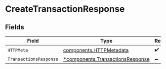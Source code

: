 # CreateTransactionResponse


## Fields

| Field                                                                               | Type                                                                                | Required                                                                            | Description                                                                         |
| ----------------------------------------------------------------------------------- | ----------------------------------------------------------------------------------- | ----------------------------------------------------------------------------------- | ----------------------------------------------------------------------------------- |
| `HTTPMeta`                                                                          | [components.HTTPMetadata](../../models/components/httpmetadata.md)                  | :heavy_check_mark:                                                                  | N/A                                                                                 |
| `TransactionsResponse`                                                              | [*components.TransactionsResponse](../../models/components/transactionsresponse.md) | :heavy_minus_sign:                                                                  | OK                                                                                  |